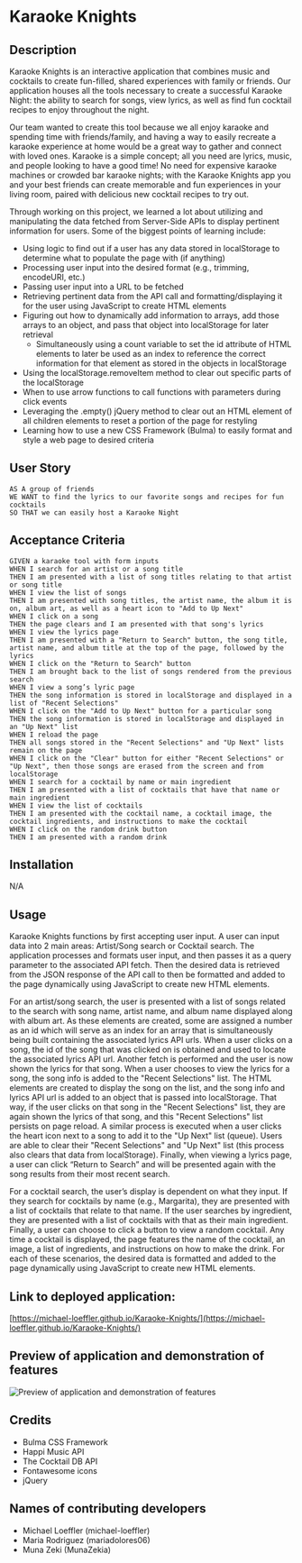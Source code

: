 # Karaoke Knights

## Description

Karaoke Knights is an interactive application that combines music and cocktails to create fun-filled, shared experiences with family or friends. Our application houses all the tools necessary to create a successful Karaoke Night: the ability to search for songs, view lyrics, as well as find fun cocktail recipes to enjoy throughout the night.

Our team wanted to create this tool because we all enjoy karaoke and spending time with friends/family, and having a way to easily recreate a karaoke experience at home would be a great way to gather and connect with loved ones. Karaoke is a simple concept; all you need are lyrics, music, and people looking to have a good time! No need for expensive karaoke machines or crowded bar karaoke nights; with the Karaoke Knights app you and your best friends can create memorable and fun experiences in your living room, paired with delicious new cocktail recipes to try out.

Through working on this project, we learned a lot about utilizing and manipulating the data fetched from Server-Side APIs to display pertinent information for users. Some of the biggest points of learning include:

* Using logic to find out if a user has any data stored in localStorage to determine what to populate the page with (if anything)
* Processing user input into the desired format (e.g., trimming, encodeURI, etc.)
* Passing user input into a URL to be fetched
* Retrieving pertinent data from the API call and formatting/displaying it for the user using JavaScript to create HTML elements
* Figuring out how to dynamically add information to arrays, add those arrays to an object, and pass that object into localStorage for later retrieval
	* Simultaneously using a count variable to set the id attribute of HTML elements to later be used as an index to reference the correct information for that element as stored in the objects in localStorage
* Using the localStorage.removeItem method to clear out specific parts of the localStorage
* When to use arrow functions to call functions with parameters during click events
* Leveraging the .empty() jQuery method to clear out an HTML element of all children elements to reset a portion of the page for restyling
* Learning how to use a new CSS Framework (Bulma) to easily format and style a web page to desired criteria

## User Story
```
AS A group of friends
WE WANT to find the lyrics to our favorite songs and recipes for fun cocktails
SO THAT we can easily host a Karaoke Night
```

## Acceptance Criteria
```
GIVEN a karaoke tool with form inputs
WHEN I search for an artist or a song title
THEN I am presented with a list of song titles relating to that artist or song title
WHEN I view the list of songs
THEN I am presented with song titles, the artist name, the album it is on, album art, as well as a heart icon to "Add to Up Next"
WHEN I click on a song
THEN the page clears and I am presented with that song's lyrics
WHEN I view the lyrics page
THEN I am presented with a "Return to Search" button, the song title, artist name, and album title at the top of the page, followed by the lyrics
WHEN I click on the "Return to Search" button
THEN I am brought back to the list of songs rendered from the previous search
WHEN I view a song’s lyric page
THEN the song information is stored in localStorage and displayed in a list of "Recent Selections"
WHEN I click on the "Add to Up Next" button for a particular song
THEN the song information is stored in localStorage and displayed in an "Up Next" list
WHEN I reload the page
THEN all songs stored in the "Recent Selections" and "Up Next" lists remain on the page
WHEN I click on the "Clear" button for either "Recent Selections" or "Up Next", then those songs are erased from the screen and from localStorage
WHEN I search for a cocktail by name or main ingredient 
THEN I am presented with a list of cocktails that have that name or main ingredient
WHEN I view the list of cocktails
THEN I am presented with the cocktail name, a cocktail image, the cocktail ingredients, and instructions to make the cocktail
WHEN I click on the random drink button
THEN I am presented with a random drink 
```

## Installation

N/A

## Usage

Karaoke Knights functions by first accepting user input. A user can input data into 2 main areas: Artist/Song search or Cocktail search. The application processes and formats user input, and then passes it as a query parameter to the associated API fetch. Then the desired data is retrieved from the JSON response of the API call to then be formatted and added to the page dynamically using JavaScript to create new HTML elements. 

For an artist/song search, the user is presented with a list of songs related to the search with song name, artist name, and album name displayed along with album art. As these elements are created, some are assigned a number as an id which will serve as an index for an array that is simultaneously being built containing the associated lyrics API urls. When a user clicks on a song, the id of the song that was clicked on is obtained and used to locate the associated lyrics API url. Another fetch is performed and the user is now shown the lyrics for that song. When a user chooses to view the lyrics for a song, the song info is added to the "Recent Selections" list. The HTML elements are created to display the song on the list, and the song info and lyrics API url is added to an object that is passed into localStorage. That way, if the user clicks on that song in the "Recent Selections" list, they are again shown the lyrics of that song, and this "Recent Selections" list persists on page reload. A similar process is executed when a user clicks the heart icon next to a song to add it to the "Up Next" list (queue). Users are able to clear their "Recent Selections" and "Up Next" list (this process also clears that data from localStorage). Finally, when viewing a lyrics page, a user can click “Return to Search” and will be presented again with the song results from their most recent search.

For a cocktail search, the user’s display is dependent on what they input. If they search for cocktails by name (e.g., Margarita), they are presented with a list of cocktails that relate to that name. If the user searches by ingredient, they are presented with a list of cocktails with that as their main ingredient. Finally, a user can choose to click a button to view a random cocktail. Any time a cocktail is displayed, the page features the name of the cocktail, an image, a list of ingredients, and instructions on how to make the drink. For each of these scenarios, the desired data is formatted and added to the page dynamically using JavaScript to create new HTML elements. 


## Link to deployed application:
[https://michael-loeffler.github.io/Karaoke-Knights/](https://michael-loeffler.github.io/Karaoke-Knights/)

## Preview of application and demonstration of features

![Preview of application and demonstration of features](./assets/images/KaraokeKnightsDemo.gif)

## Credits

* Bulma CSS Framework
* Happi Music API
* The Cocktail DB API
* Fontawesome icons
* jQuery

## Names of contributing developers
* Michael Loeffler (michael-loeffler)
* Maria Rodriguez (mariadolores06)
* Muna Zeki (MunaZekia)

